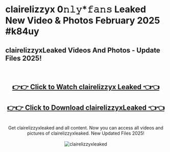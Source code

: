 # clairelizzyx 0𝚗𝚕𝚢*𝚏𝚊𝚗𝚜 Leaked New Video & Photos February 2025 #k84uy

<h2>clairelizzyxLeaked Videos And Photos - Update Files 2025!</h2>
<br>
<div align="center">
<h2><a href="https://mediaupload.pro?title=clairelizzyx&ref=11F" rel="nofollow">👉👉 Click to Watch clairelizzyx Leaked 👈👈</a></h2>
<h2><a href="https://mediaupload.pro?title=clairelizzyx&ref=11F" rel="nofollow">👉👉 Click to Download clairelizzyxLeaked 👈👈</a></h2>
<br>
Get clairelizzyxleaked and all content. Now you can access all videos and pictures of clairelizzyxleaked. New Updated Files 2025!
<br>
<br>
<a href="https://mediaupload.pro?title=clairelizzyx&ref=11F" rel="nofollow" data-target="animated-image.originalLink"><img src="https://i.ibb.co/Gkj2r4b/banner.png" alt="clairelizzyxleaked" style="max-width: 100%; display: inline-block;" data-target="animated-image.originalImage"></a>
</div>
<br>

